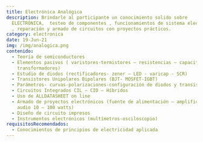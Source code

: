 ```yaml
---
title: Electrónica Analógica
description: Brindarle al participante un conocimiento solido sobre
  ELECTRÓNICA,  testeo de componentes , funcionamientos de sistema electrónicos
  , reparación y armado de circuitos con proyectos prácticos.
category: electronica
date: 19-Jun-21
img: /img/analogica.png
contenido:
  - Teoría de semiconductores
  - Elementos pasivos ( varistores-termistores – resistencias – capacitores –
    transformadores)
  - Estudio de diodos (rectificadores- zener – LED - varicap - SCR)
  - Transistores Unipolares Bipolares (BJT- MOSFET-IGBT)
  - Parámetros- curvas-polarizaciones-configuración de diodos y transistores
  - Circuitos Integrados CIL – CID – Híbridos
  - Uso de ALLDATASHEET on line
  - Armado de proyectos electrónicos (fuente de alimentación – amplificador de
    audio 10 – 100 watts)
  - Diseño de circuito impresos
  - Instrumentos electrónicos (multímetros-osciloscopio)
requisitosRecomendados:
  - Conocimientos de principios de electricidad aplicada
---
```

